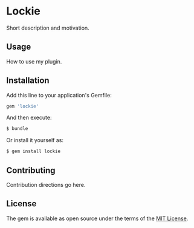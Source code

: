 # Lockie
Short description and motivation.

## Usage
How to use my plugin.

## Installation
Add this line to your application's Gemfile:

```ruby
gem 'lockie'
```

And then execute:
```bash
$ bundle
```

Or install it yourself as:
```bash
$ gem install lockie
```

## Contributing
Contribution directions go here.

## License
The gem is available as open source under the terms of the [MIT License](https://opensource.org/licenses/MIT).
